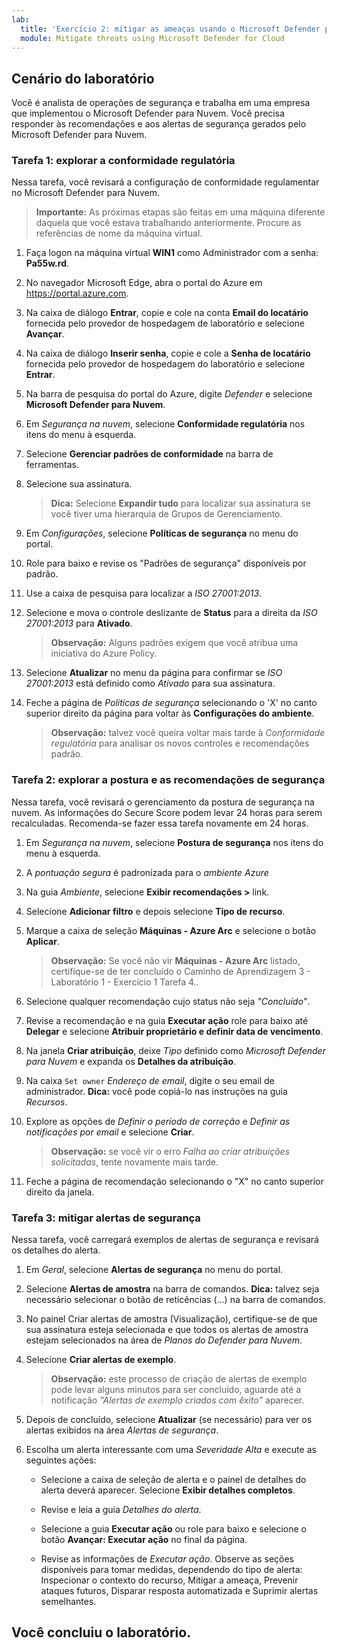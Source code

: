```yaml
---
lab:
  title: 'Exercício 2: mitigar as ameaças usando o Microsoft Defender para Nuvem'
  module: Mitigate threats using Microsoft Defender for Cloud
---
```


## Cenário do laboratório

Você é analista de operações de segurança e trabalha em uma empresa que implementou o Microsoft Defender para Nuvem. Você precisa responder às recomendações e aos alertas de segurança gerados pelo Microsoft Defender para Nuvem.

### Tarefa 1: explorar a conformidade regulatória

Nessa tarefa, você revisará a configuração de conformidade regulamentar no Microsoft Defender para Nuvem. 

>**Importante:** As próximas etapas são feitas em uma máquina diferente daquela que você estava trabalhando anteriormente. Procure as referências de nome da máquina virtual.

1. Faça logon na máquina virtual **WIN1** como Administrador com a senha: **Pa55w.rd**.  

1. No navegador Microsoft Edge, abra o portal do Azure em <https://portal.azure.com>.

1. Na caixa de diálogo **Entrar**, copie e cole na conta **Email do locatário** fornecida pelo provedor de hospedagem de laboratório e selecione **Avançar**.

1. Na caixa de diálogo **Inserir senha**, copie e cole a **Senha de locatário** fornecida pelo provedor de hospedagem do laboratório e selecione **Entrar**.

1. Na barra de pesquisa do portal do Azure, digite *Defender* e selecione **Microsoft Defender para Nuvem**.

1. Em *Segurança na nuvem*, selecione **Conformidade regulatória** nos itens do menu à esquerda.

1. Selecione **Gerenciar padrões de conformidade** na barra de ferramentas.

1. Selecione sua assinatura.

    >**Dica:** Selecione **Expandir tudo** para localizar sua assinatura se você tiver uma hierarquia de Grupos de Gerenciamento.

1. Em *Configurações*, selecione **Políticas de segurança** no menu do portal.

1. Role para baixo e revise os "Padrões de segurança" disponíveis por padrão.

1. Use a caixa de pesquisa para localizar a *ISO 27001:2013*.

1. Selecione e mova o controle deslizante de **Status** para a direita da *ISO 27001:2013* para **Ativado**.

    >**Observação:** Alguns padrões exigem que você atribua uma iniciativa do Azure Policy.

1. Selecione **Atualizar** no menu da página para confirmar se *ISO 27001:2013* está definido como *Ativado* para sua assinatura.

1. Feche a página de *Políticas de segurança* selecionando o 'X' no canto superior direito da página para voltar às **Configurações do ambiente**.

    >**Observação:** talvez você queira voltar mais tarde à *Conformidade regulatória* para analisar os novos controles e recomendações padrão.

### Tarefa 2: explorar a postura e as recomendações de segurança

Nessa tarefa, você revisará o gerenciamento da postura de segurança na nuvem.  As informações do Secure Score podem levar 24 horas para serem recalculadas. Recomenda-se fazer essa tarefa novamente em 24 horas.

1. Em *Segurança na nuvem*, selecione **Postura de segurança** nos itens do menu à esquerda.

1. A *pontuação segura* é padronizada para o *ambiente Azure*

1. Na guia *Ambiente*, selecione **Exibir recomendações >** link.

1. Selecione **Adicionar filtro** e depois selecione **Tipo de recurso**.

1. Marque a caixa de seleção **Máquinas - Azure Arc** e selecione o botão **Aplicar**.

    >**Observação:** Se você não vir **Máquinas - Azure Arc** listado, certifique-se de ter concluído o Caminho de Aprendizagem 3 - Laboratório 1 - Exercício 1 Tarefa 4..

1. Selecione qualquer recomendação cujo status não seja *"Concluído"*.

1. Revise a recomendação e na guia **Executar ação** role para baixo até **Delegar** e selecione **Atribuir proprietário e definir data de vencimento**.

1. Na janela **Criar atribuição**, deixe *Tipo* definido como *Microsoft Defender para Nuvem* e expanda os **Detalhes da atribuição**.

1. Na caixa `Set owner` *Endereço de email*, digite o seu email de administrador. **Dica:** você pode copiá-lo nas instruções na guia *Recursos*.

1. Explore as opções de *Definir o período de correção* e *Definir as notificações por email* e selecione **Criar**.

    >**Observação:** se você vir o erro *Falha ao criar atribuições solicitadas*, tente novamente mais tarde.

1. Feche a página de recomendação selecionando o "X" no canto superior direito da janela.


### Tarefa 3: mitigar alertas de segurança

Nessa tarefa, você carregará exemplos de alertas de segurança e revisará os detalhes do alerta.


1. Em *Geral*, selecione **Alertas de segurança** no menu do portal.

1. Selecione **Alertas de amostra** na barra de comandos. **Dica:** talvez seja necessário selecionar o botão de reticências (...) na barra de comandos.

1. No painel Criar alertas de amostra (Visualização), certifique-se de que sua assinatura esteja selecionada e que todos os alertas de amostra estejam selecionados na área de *Planos do Defender para Nuvem*.

1. Selecione **Criar alertas de exemplo**.  

    >**Observação:** este processo de criação de alertas de exemplo pode levar alguns minutos para ser concluído, aguarde até a notificação *"Alertas de exemplo criados com êxito"* aparecer.

1. Depois de concluído, selecione **Atualizar** (se necessário) para ver os alertas exibidos na área *Alertas de segurança*.

1. Escolha um alerta interessante com uma *Severidade* *Alta* e execute as seguintes ações:

    - Selecione a caixa de seleção de alerta e o painel de detalhes do alerta deverá aparecer. Selecione **Exibir detalhes completos**.

    - Revise e leia a guia *Detalhes do alerta*.

    - Selecione a guia **Executar ação** ou role para baixo e selecione o botão **Avançar: Executar ação** no final da página.

    - Revise as informações de *Executar ação*. Observe as seções disponíveis para tomar medidas, dependendo do tipo de alerta: Inspecionar o contexto do recurso, Mitigar a ameaça, Prevenir ataques futuros, Disparar resposta automatizada e Suprimir alertas semelhantes.

## Você concluiu o laboratório.